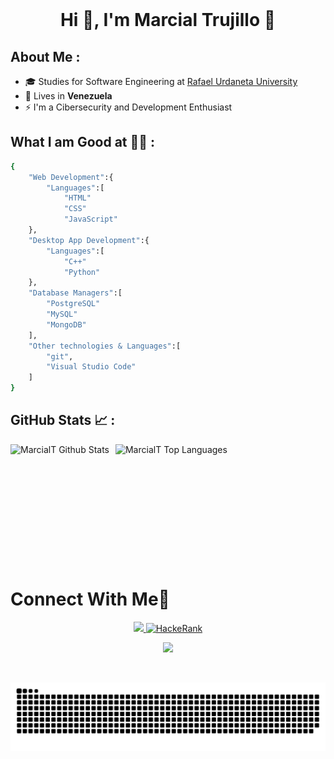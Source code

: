 <br>

<h1 align="center">Hi 👋, I'm Marcial Trujillo 🙂</h1>

## About Me :

- 🎓 Studies for Software Engineering at [Rafael Urdaneta University](https://uru.edu)
- 🏡 Lives in **Venezuela**
- ⚡ I'm a Cibersecurity and Development Enthusiast


## What I am Good at 🧑‍💻 :

```sh
{
    "Web Development":{
        "Languages":[
            "HTML"
            "CSS"
            "JavaScript"
    },
    "Desktop App Development":{
        "Languages":[
            "C++"
            "Python"
    },
    "Database Managers":[
        "PostgreSQL"
        "MySQL"
        "MongoDB"
    ],
    "Other technologies & Languages":[
        "git",
        "Visual Studio Code"
    ]
}
```

## GitHub Stats 📈 :

<div style="display: flex; gap: 10px;">
  <img alt="MarcialT Github Stats" src="https://github-readme-stats.vercel.app/api/?username=MarcialT&show_icons=true&include_all_commits=true&count_private=true&theme=react&hide_border=true&bg_color=1F222E&title_color=1E90FF&icon_color=1E90FF" height="192px"/>
  <img alt="MarcialT Top Languages" src="https://github-readme-stats.vercel.app/api/top-langs/?username=MarcialT&langs_count=8&layout=compact&theme=react&hide_border=true&bg_color=1F222E&title_color=1E90FF&icon_color=1E90FF" height="192px"/>
</div>

<h1>Connect With Me🤝</h1>

<!--icons and links-->
<p align="center">
<a href="https://mail.google.com/mail/u/0/?source=mailto&to=Marcialtrujillo.1234@gmail.com&fs=1&tf=cm"> <img src="https://img.shields.io/badge/Gmail-D14836?style=for-the-badge&logo=gmail&logoColor=white">  </a>
<a href="https://www.hackerrank.com/profile/marcialtrujillo1" target="blank"><img  src="https://img.shields.io/badge/-Hackerrank-2EC866?style=for-the-badge&logo=HackerRank&logoColor=white" alt="HackeRank" /></a>

<div align="center">
  
[![](https://visitcount.itsvg.in/api?id=MarcialT=Profile%20Views&color=1&icon=1&pretty=true)](https://visitcount.itsvg.in)
  
</div>

 <br>
  <p align="center">
  <img src="https://github.com/DHANOLA/DHANOLA/raw/output/github-contribution-grid-snake.svg" alt="snake"></center>
</p>


<br>
